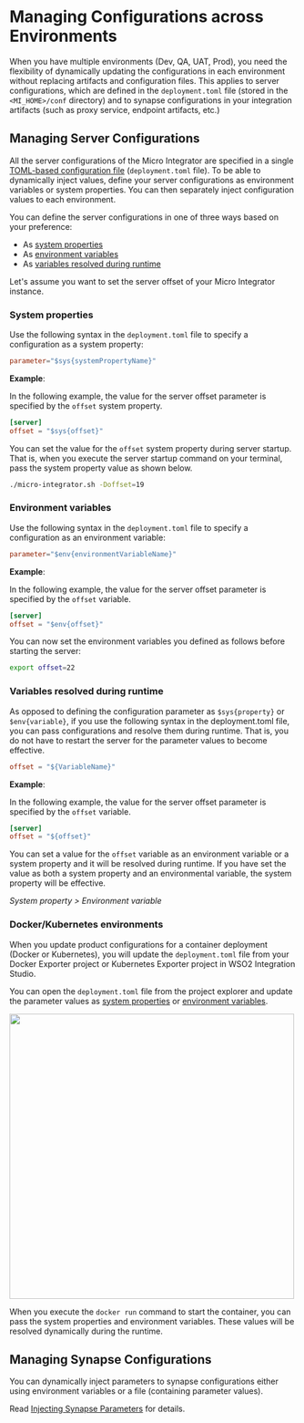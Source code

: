 # Managing Configurations across Environments

When you have multiple environments (Dev, QA, UAT, Prod), you need the flexibility of dynamically updating the configurations in each environment without replacing artifacts and configuration files. This applies to server configurations, which are defined in the `deployment.toml` file (stored in the `<MI_HOME>/conf` directory) and to synapse configurations in your integration artifacts (such as proxy service, endpoint artifacts, etc.)

## Managing Server Configurations

All the server configurations of the Micro Integrator are specified in a single
[TOML-based configuration file]({{base_path}}/reference/config-catalog-mi) (`deployment.toml` file). To be able to dynamically inject values, define your server configurations as environment variables or system properties. You can then separately inject configuration values to each environment.

You can define the server configurations in one of three ways based on your preference:

-	As [system properties](#system-properties)
-	As [environment variables](#environment-variables)
-	As [variables resolved during runtime](#variables-resolved-during-runtime)

Let's assume you want to set the server offset of your Micro Integrator instance.

### System properties

Use the following syntax in the `deployment.toml` file to specify a configuration as a system property:

```toml
parameter="$sys{systemPropertyName}"
```

**Example**:

In the following example, the value for the server offset parameter is specified by the `offset` system property.

```toml
[server]
offset = "$sys{offset}"
```

You can set the value for the `offset` system property during server startup. That is, when you execute the server startup command on your terminal, pass the system property value as shown below.

```bash
./micro-integrator.sh -Doffset=19
```

### Environment variables

Use the following syntax in the `deployment.toml` file to specify a configuration as an environment variable:

```toml
parameter="$env{environmentVariableName}"
```

**Example**:

In the following example, the value for the server offset parameter is specified by the `offset` variable.

```toml
[server]
offset = "$env{offset}"
```

You can now set the environment variables you defined as follows before starting the server:

```bash
export offset=22
```

### Variables resolved during runtime

As opposed to defining the configuration parameter as `$sys{property}` or `$env{variable}`, if you use the following syntax in the deployment.toml file, you can pass configurations and resolve them during runtime. That is, you do not have to restart the server for the parameter values to become effective.

```toml
offset = "${VariableName}"
```

**Example**:

In the following example, the value for the server offset parameter is specified by the `offset` variable.

```toml
[server]
offset = "${offset}"
```

You can set a value for the `offset` variable as an environment variable or a system property and it will be resolved during runtime. If you have set the value as both a system property and an environmental variable, the system property will be effective.

*System property > Environment variable*

### Docker/Kubernetes environments

When you update product configurations for a container deployment (Docker or Kubernetes), you will update the `deployment.toml` file from your Docker Exporter project or Kubernetes Exporter project in WSO2 Integration Studio.

You can open the `deployment.toml` file from the project explorer and update the parameter values as [system properties](#system-properties) or [environment variables](#environment-variables).

<img src="{{base_path}}/assets/img/integrate/env-variable-support/k8s-project-deployment-file.img" width="500">

When you execute the `docker run` command to start the container, you can pass the system properties and environment variables. These values will be resolved dynamically during the runtime.

## Managing Synapse Configurations

You can dynamically inject parameters to synapse configurations either using environment variables or a file (containing parameter values).

Read [Injecting Synapse Parameters]({{base_path}}/integrate/develop/injecting-parameters) for details.
